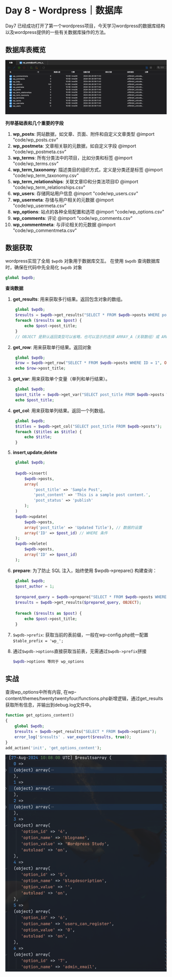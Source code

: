 # Day 8 - Wordpress｜数据库

Day7 已经成功打开了第一个wordpress项目，今天学习wordpress的数据库结构以及wordpress提供的一些有关数据库操作的方法。

## 数据库表概览

![alt text](image.png)

**列举基础表和几个重要的字段**

1. **wp_posts**: 网站数据，如文章、页面、附件和自定义文章类型
@import "code/wp_posts.csv"
1. **wp_postmeta**: 文章相关联的元数据，如自定义字段
@import "code/wp_postmeta.csv"
1. **wp_terms**: 所有分类法中的项目，比如分类和标签
@import "code/wp_terms.csv"
1. **wp_term_taxonomy**: 描述类目的组织方式，定义是分类还是标签
@import "code/wp_term_taxonomy.csv"
1. **wp_term_relationships**: 关联文章ID和分类法项目ID
@import "code/wp_term_relationships.csv"
1. **wp_users**: 存储网站用户信息
@import "code/wp_users.csv"
1. **wp_usermeta**: 存储与用户相关的元数据
@import "code/wp_usermeta.csv"
1. **wp_options**: 站点的各种全局配置和选项
@import "code/wp_options.csv"
1. **wp_comments**: 评论
@import "code/wp_comments.csv"
1.  **wp_commentmeta**: 与评论相关的元数据
@import "code/wp_commentmeta.csv"

## 数据获取
wordpress实现了全局 `$wpdb` 对象用于数据库交互。
在使用 `$wpdb` 查询数据库时，确保在代码中先全局化 `$wpdb` 对象
```php
global $wpdb;
```
**查询数据**
1. **get_results**: 用来获取多行结果。返回包含对象的数组。
   ```php
    global $wpdb;
    $results = $wpdb->get_results("SELECT * FROM $wpdb->posts WHERE post_status = 'publish'", OBJECT);
    foreach ($results as $post) {
        echo $post->post_title;
    }
    // OBJECT 是默认返回类型可以省略，也可以显示的选择 ARRAY_A（关联数组）或 ARRAY_N（数值数组）。
   ```
2. **get_row**: 用来获取单行结果。返回对象
   ```php
    global $wpdb;
    $row = $wpdb->get_row("SELECT * FROM $wpdb->posts WHERE ID = 1", OBJECT);
    echo $row->post_title;
   ```
3. **get_var**: 用来获取单个变量（单列和单行结果）。
   ```php
    global $wpdb;
    $post_title = $wpdb->get_var("SELECT post_title FROM $wpdb->posts WHERE ID = 1");
    echo $post_title;
   ```
4. **get_col**: 用来获取单列结果。返回一个列数组。
   ```php
    global $wpdb;
    $titles = $wpdb->get_col("SELECT post_title FROM $wpdb->posts");
    foreach ($titles as $title) {
        echo $title;
    }
   ```
5. **insert**,**update**,**delete**
   ```php
    global $wpdb;
    
    $wpdb->insert(
        $wpdb->posts,
        array(
            'post_title' => 'Sample Post',
            'post_content' => 'This is a sample post content.',
            'post_status' => 'publish'
        );
    )
    $wpdb->update(
        $wpdb->posts,
        array('post_title' => 'Updated Title'), // 数据的设置
        array('ID' => $post_id) // WHERE 条件
    );
    $wpdb->delete(
        $wpdb->posts,
        array('ID' => $post_id)
    );
   ```
6. **prepare**: 为了防止 SQL 注入，始终使用 $wpdb->prepare() 构建查询：
   ```php
    global $wpdb;
    $post_author = 1;

    $prepared_query = $wpdb->prepare("SELECT * FROM $wpdb->posts WHERE post_author = %d", $post_author);
    $results = $wpdb->get_results($prepared_query, OBJECT);

    foreach ($results as $post) {
        echo $post->post_title;
    }
   ```
7. `$wpdb->prefix`: 获取当前的表前缀，一般在wp-config.php统一配置`$table_prefix = 'wp_';`
   
8. 通过`$wpdb->options`直接获取当前表，无需通过`$wpdb->prefix`拼接
   ```php
   $wpdb->options 等同于 wp_options
   ```

## 实战
查询wp_options中所有内容,
在wp-content/themes/twentytwentyfour/functions.php新增逻辑，通过get_results获取所有信息，并输出到debug.log文件中。
```php
function get_options_content()
{
	global $wpdb;
	$results = $wpdb->get_results("SELECT * FROM $wpdb->options");
	error_log('$results' . var_export($results, true));
}
add_action('init', 'get_options_content');
```

![alt text](image-1.png)